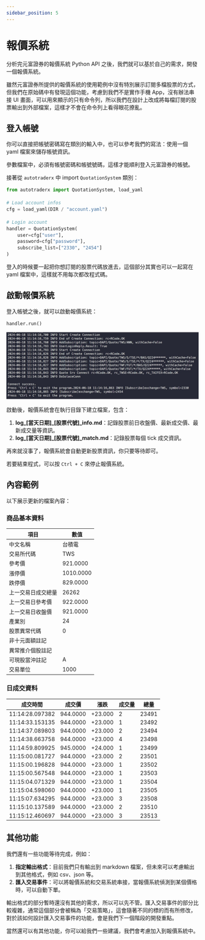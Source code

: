 ```yaml
---
sidebar_position: 5
---
```


# 報價系統

分析完元富證券的報價系統 Python API 之後，我們就可以基於自己的需求，開發一個報價系統。

雖然元富證券所提供的報價系統的使用範例中沒有特別展示訂閱多檔股票的方式，但我們在原始碼中有發現這個功能，考慮到我們不是實作手機 App，沒有辦法串接 UI 畫面，可以用來顯示的只有命令列，所以我們在設計上改成將每檔訂閱的股票輸出到外部檔案，這樣才不會在命令列上看得眼花撩亂。

## 登入帳號

你可以直接把帳號密碼寫在類別的輸入中，也可以參考我們的寫法：使用一個 yaml 檔案來儲存帳號資訊。

參數檔案中，必須有帳號密碼和帳號號碼，這樣才能順利登入元富證券的帳號。

接著從 `autotraderx` 中 import `QuotationSystem` 類別：

```python
from autotraderx import QuotationSystem, load_yaml

# Load account infos
cfg = load_yaml(DIR / "account.yaml")

# Login account
handler = QuotationSystem(
    user=cfg["user"],
    password=cfg["password"],
    subscribe_list=["2330", "2454"]
)
```

登入的時候要一起把你想訂閱的股票代碼放進去，這個部分其實也可以一起寫在 yaml 檔案中，這樣就不用每次都改程式碼。

## 啟動報價系統

登入帳號之後，就可以啟動報價系統：

```python
handler.run()
```

![run_quotation](./img/run_quotation.jpg)

啟動後，報價系統會在執行目錄下建立檔案，包含：

1. **log\_\[當天日期\]\_\[股票代號\]\_info.md**：記錄股票前日收盤價、最新成交價、最新成交量等資訊。
2. **log\_\[當天日期\]\_\[股票代號\]\_match.md**：記錄股票每個 tick 成交資訊。

再來就沒事了，報價系統會自動更新股票資訊，你只要等待即可。

若要結束程式，可以按 `Ctrl + C` 來停止報價系統。

## 內容範例

以下展示更新的檔案內容：

### 商品基本資料

| 項目               | 數值      |
| ------------------ | --------- |
| 中文名稱           | 台積電    |
| 交易所代碼         | TWS       |
| 參考價             | 921.0000  |
| 漲停價             | 1010.0000 |
| 跌停價             | 829.0000  |
| 上一交易日成交總量 | 26262     |
| 上一交易日參考價   | 922.0000  |
| 上一交易日收盤價   | 921.0000  |
| 產業別             | 24        |
| 股票異常代碼       | 0         |
| 非十元面額註記     |           |
| 異常推介個股註記   |           |
| 可現股當沖註記     | A         |
| 交易單位           | 1000      |

### 日成交資料

| 成交時間        | 成交價   | 漲跌    | 成交量 | 總量  |
| --------------- | -------- | ------- | ------ | ----- |
| 11:14:28.097382 | 944.0000 | +23.000 | 2      | 23491 |
| 11:14:33.153135 | 944.0000 | +23.000 | 1      | 23492 |
| 11:14:37.089803 | 944.0000 | +23.000 | 2      | 23494 |
| 11:14:38.663758 | 944.0000 | +23.000 | 4      | 23498 |
| 11:14:59.809925 | 945.0000 | +24.000 | 1      | 23499 |
| 11:15:00.081727 | 944.0000 | +23.000 | 2      | 23501 |
| 11:15:00.196828 | 944.0000 | +23.000 | 1      | 23502 |
| 11:15:00.567548 | 944.0000 | +23.000 | 1      | 23503 |
| 11:15:04.071329 | 944.0000 | +23.000 | 1      | 23504 |
| 11:15:04.598060 | 944.0000 | +23.000 | 1      | 23505 |
| 11:15:07.634295 | 944.0000 | +23.000 | 3      | 23508 |
| 11:15:10.137589 | 944.0000 | +23.000 | 2      | 23510 |
| 11:15:12.460697 | 944.0000 | +23.000 | 3      | 23513 |

## 其他功能

我們還有一些功能等待完成，例如：

1. **指定輸出格式**：目前我們只有輸出到 markdown 檔案，但未來可以考慮輸出到其他格式，例如 csv、json 等。
2. **匯入交易事件**：可以將報價系統和交易系統串接，當報價系統偵測到某個價格時，可以自動下單。

輸出格式的部分暫時還沒有其他的需求，所以可以先不管。匯入交易事件的部分比較複雜，通常這個部分會被稱為「交易策略」，這會隨著不同的標的而有所修改，對於該如何設計匯入交易事件的功能，會是我們下一個階段的開發重點。

當然還可以有其他功能，你可以給我們一些建議，我們會考慮加入到報價系統中。
